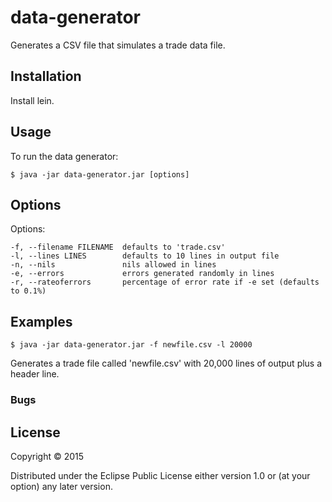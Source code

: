 # data-generator

Generates a CSV file that simulates a trade data file.

## Installation

Install lein.

## Usage

To run the data generator:

    $ java -jar data-generator.jar [options]

## Options

Options:

    -f, --filename FILENAME  defaults to 'trade.csv'
    -l, --lines LINES        defaults to 10 lines in output file
    -n, --nils               nils allowed in lines
    -e, --errors             errors generated randomly in lines
    -r, --rateoferrors       percentage of error rate if -e set (defaults to 0.1%)

## Examples

    $ java -jar data-generator.jar -f newfile.csv -l 20000

Generates a trade file called 'newfile.csv' with 20,000 lines of
output plus a header line.

### Bugs


## License

Copyright © 2015

Distributed under the Eclipse Public License either version 1.0 or (at
your option) any later version.
